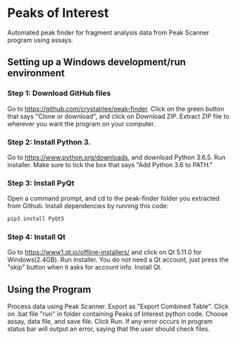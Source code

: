# Peaks of Interest
Automated peak finder for fragment analysis data from Peak Scanner program using assays. 

## Setting up a Windows development/run environment

### Step 1: Download GitHub files
Go to https://github.com/crystalrlee/peak-finder. Click on the green button that says "Clone or download", 
and click on Download ZIP. Extract ZIP file to wherever you want the program on your computer.  

### Step 2: Install Python 3. 
Go to https://www.python.org/downloads, and download Python 3.6.5. Run installer. 
Make sure to tick the box that says "Add Python 3.6 to PATH."

### Step 3: Install PyQt 
Open a command prompt, and cd to the peak-finder folder you extracted from Github. Install dependencies by running this code:
```sh
pip3 install PyQt5
```
### Step 4: Install Qt
Go to https://www1.qt.io/offline-installers/ and click on Qt 5.11.0 for Windows(2.4GB). Run installer. You do not need a Qt account,
just press the "skip" button when it asks for account info. Install Qt.

## Using the Program
Process data using Peak Scanner. Export as "Export Combined Table". Click on .bat file "run" in folder containing Peaks of Interest python code. Choose assay, data file, and save file. Click Run. If any error occurs in program status bar will output an error, saying that the user should check files. 

